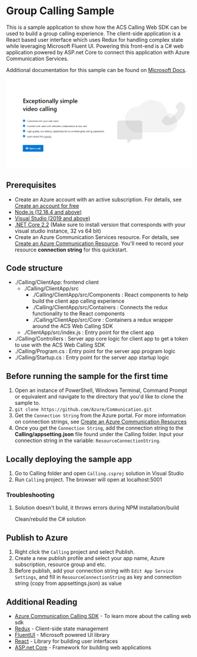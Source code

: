 # Group Calling Sample

This is a sample application to show how the ACS Calling Web SDK can be used to build a group calling experience. 
The client-side application is a React based user interface which uses Redux for handling complex state while leveraging Microsoft Fluent UI. 
Powering this front-end is a C# web application powered by ASP.net Core to connect this application with Azure Communication Services.

Additional documentation for this sample can be found on [Microsoft Docs](https://docs.microsoft.com/azure/communication-services/samples/calling-hero-sample).

![Homepage](./Media/homepage-sample-calling.png)

## Prerequisites

- Create an Azure account with an active subscription. For details, see [Create an account for free](https://azure.microsoft.com/free/?WT.mc_id=A261C142F)
- [Node.js (12.18.4 and above)](https://nodejs.org/en/download/)
- [Visual Studio (2019 and above)](https://visualstudio.microsoft.com/vs/)
- [.NET Core 2.2](https://dotnet.microsoft.com/download/dotnet-core/2.2) (Make sure to install version that corresponds with your visual studio instance, 32 vs 64 bit)
- Create an Azure Communication Services resource. For details, see [Create an Azure Communication Resource](https://docs.microsoft.com/azure/communication-services/quickstarts/create-communication-resource). You'll need to record your resource **connection string** for this quickstart.

## Code structure

- ./Calling/ClientApp: frontend client
	- ./Calling/ClientApp/src
		- ./Calling/ClientApp/src/Components : React components to help build the client app calling experience
		- ./Calling/ClientApp/src/Containers : Connects the redux functionality to the React components
		- ./Calling/ClientApp/src/Core : Containers a redux wrapper around the ACS Web Calling SDK
	- ./ClientApp/src/index.js : Entry point for the client app
- ./Calling/Controllers : Server app core logic for client app to get a token to use with the ACS Web Calling SDK
- ./Calling/Program.cs : Entry point for the server app program logic
- ./Calling/Startup.cs : Entry point for the server app startup logic

## Before running the sample for the first time
1. Open an instance of PowerShell, Windows Terminal, Command Prompt or equivalent and navigate to the directory that you'd like to clone the sample to.
2. `git clone https://github.com/Azure/Communication.git`
3. Get the `Connection String` from the Azure portal. For more information on connection strings, see [Create an Azure Communication Resources](https://docs.microsoft.com/azure/communication-services/quickstarts/create-communication-resource)
4. Once you get the `Connection String`, add the connection string to the **Calling/appsetting.json** file found under the Calling folder. Input your connection string in the variable: `ResourceConnectionString`. 

## Locally deploying the sample app

1. Go to Calling folder and open `Calling.csproj` solution in Visual Studio
2. Run `Calling` project. The browser will open at localhost:5001

### Troubleshooting

1. Solution doesn\'t build, it throws errors during NPM installation/build
	
	Clean/rebuild the C# solution

## Publish to Azure

1. Right click the `Calling` project and select Publish.
2. Create a new publish profile and select your app name, Azure subscription, resource group and etc.
3. Before publish, add your connection string with `Edit App Service Settings`, and fill in `ResourceConnectionString` as key and connection string (copy from appsettings.json) as value

## Additional Reading

- [Azure Communication Calling SDK](https://docs.microsoft.com/azure/communication-services/concepts/voice-video-calling/calling-sdk-features) - To learn more about the calling web sdk
- [Redux](https://redux.js.org/) - Client-side state management
- [FluentUI](https://developer.microsoft.com/en-us/fluentui#/) - Microsoft powered UI library
- [React](https://reactjs.org/) - Library for building user interfaces
- [ASP.net Core](https://docs.microsoft.com/en-us/aspnet/core/introduction-to-aspnet-core?view=aspnetcore-3.1) - Framework for building web applications
